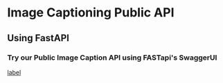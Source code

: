 # Image Captioning Public API

## Using FastAPI

### Try our Public Image Caption API using FASTapi's SwaggerUI
[label](https://cryptic-beach-09117.herokuapp.com/docs)
